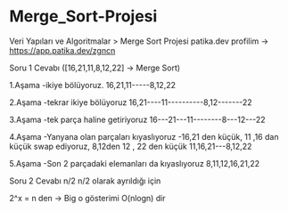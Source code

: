 # Merge_Sort-Projesi
Veri Yapıları ve Algoritmalar > Merge Sort Projesi
patika.dev profilim -> https://app.patika.dev/zgncn

Soru 1 Cevabı ([16,21,11,8,12,22] -> Merge Sort)

1.Aşama
-ikiye bölüyoruz.
 16,21,11-----8,12,22

2.Aşama 
-tekrar ikiye bölüyoruz
16,21----11----------8,12-------22

3.Aşama 
-tek parça haline getiriyoruz
16---21---11--------8---12---22

4.Aşama 
-Yanyana olan parçaları kıyaslıyoruz
-16,21 den küçük, 11 ,16 dan küçük swap ediyoruz, 8,12den 12 ,  22 den küçük
11,16,21---8,12,22

5.Aşama
-Son 2 parçadaki elemanları da kıyaslıyoruz
8,11,12,16,21,22

Soru 2 Cevabı
n/2 n/2 olarak ayrıldığı için 

2^x = n den -> Big o gösterimi O(nlogn) dir

